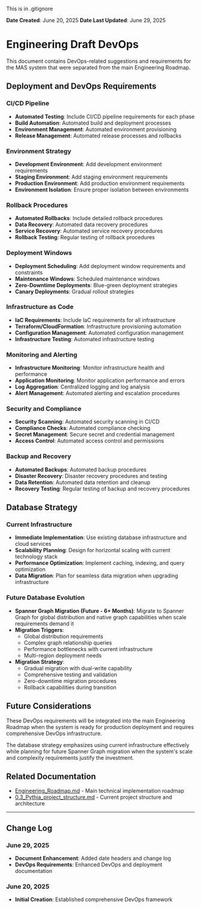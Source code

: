 This is in .gitignore

**Date Created**: June 20, 2025
**Date Last Updated**: June 29, 2025

# Engineering Draft DevOps

This document contains DevOps-related suggestions and requirements for the MAS system that were separated from the main Engineering Roadmap.

## **Deployment and DevOps Requirements**

### **CI/CD Pipeline**
- **Automated Testing**: Include CI/CD pipeline requirements for each phase
- **Build Automation**: Automated build and deployment processes
- **Environment Management**: Automated environment provisioning
- **Release Management**: Automated release processes and rollbacks

### **Environment Strategy**
- **Development Environment**: Add development environment requirements
- **Staging Environment**: Add staging environment requirements  
- **Production Environment**: Add production environment requirements
- **Environment Isolation**: Ensure proper isolation between environments

### **Rollback Procedures**
- **Automated Rollbacks**: Include detailed rollback procedures
- **Data Recovery**: Automated data recovery procedures
- **Service Recovery**: Automated service recovery procedures
- **Rollback Testing**: Regular testing of rollback procedures

### **Deployment Windows**
- **Deployment Scheduling**: Add deployment window requirements and constraints
- **Maintenance Windows**: Scheduled maintenance windows
- **Zero-Downtime Deployments**: Blue-green deployment strategies
- **Canary Deployments**: Gradual rollout strategies

### **Infrastructure as Code**
- **IaC Requirements**: Include IaC requirements for all infrastructure
- **Terraform/CloudFormation**: Infrastructure provisioning automation
- **Configuration Management**: Automated configuration management
- **Infrastructure Testing**: Automated infrastructure testing

### **Monitoring and Alerting**
- **Infrastructure Monitoring**: Monitor infrastructure health and performance
- **Application Monitoring**: Monitor application performance and errors
- **Log Aggregation**: Centralized logging and log analysis
- **Alert Management**: Automated alerting and escalation procedures

### **Security and Compliance**
- **Security Scanning**: Automated security scanning in CI/CD
- **Compliance Checks**: Automated compliance checking
- **Secret Management**: Secure secret and credential management
- **Access Control**: Automated access control and permissions

### **Backup and Recovery**
- **Automated Backups**: Automated backup procedures
- **Disaster Recovery**: Disaster recovery procedures and testing
- **Data Retention**: Automated data retention and cleanup
- **Recovery Testing**: Regular testing of backup and recovery procedures

## **Database Strategy**

### **Current Infrastructure**
- **Immediate Implementation**: Use existing database infrastructure and cloud services
- **Scalability Planning**: Design for horizontal scaling with current technology stack
- **Performance Optimization**: Implement caching, indexing, and query optimization
- **Data Migration**: Plan for seamless data migration when upgrading infrastructure

### **Future Database Evolution**
- **Spanner Graph Migration (Future - 6+ Months)**: Migrate to Spanner Graph for global distribution and native graph capabilities when scale requirements demand it
- **Migration Triggers**: 
  - Global distribution requirements
  - Complex graph relationship queries
  - Performance bottlenecks with current infrastructure
  - Multi-region deployment needs
- **Migration Strategy**: 
  - Gradual migration with dual-write capability
  - Comprehensive testing and validation
  - Zero-downtime migration procedures
  - Rollback capabilities during transition

## **Future Considerations**

These DevOps requirements will be integrated into the main Engineering Roadmap when the system is ready for production deployment and requires comprehensive DevOps infrastructure.

The database strategy emphasizes using current infrastructure effectively while planning for future Spanner Graph migration when the system's scale and complexity requirements justify the investment.

## **Related Documentation**

- [Engineering_Roadmap.md](Engineering_Roadmap.md) - Main technical implementation roadmap
- [0.3_Pythia_project_structure.md](0.3_Pythia_project_structure.md) - Current project structure and architecture 

---

## Change Log

### **June 29, 2025**
- **Document Enhancement**: Added date headers and change log
- **DevOps Requirements**: Enhanced DevOps and deployment documentation

### **June 20, 2025**
- **Initial Creation**: Established comprehensive DevOps framework 